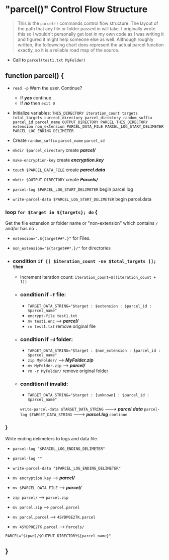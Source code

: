 # "parcel()" Control Flow Structure

> This is the `parcel()` commands control flow structure. The layout of the path that any file or folder passed in will take. I originally wrote this so I wouldn't personally get lost in my own code as I was writing it and figured it might help someone else as well. Allthough roughly written, the followwing chart does represent the actual parcel function exactly, so it is a reliable road map of the source. 


- Call to `parcel(test1.txt MyFolder)` 

## function parcel() {
 
- `read -p` Warn the user. Continue?
    - If ***yes*** continue
    - If ***no*** then `exit 0`


- Initialize variables: `THIS_DIRECTORY iteration_count targets total_targets current_directory parcel_directory random_suffix parcel_id parcel_name OUTPUT_DIRECTORY PARCEL THIS_DIRECTORY extension non_extension PARCEL_DATA_FILE PARCEL_LOG_START_DELIMETER PARCEL_LOG_ENDING_DELIMETER`

- Create `random_suffix` `parcel_name` `parcel_id`

- `mkdir $parcel_directory` create ***parcel/***
- `make-encryption-key` create ***encryption.key***
- `touch $PARCEL_DATA_FILE` create ***parcel.data***
- `mkdir $OUTPUT_DIRECTORY` create ***Parcels/***

- `parcel-log $PARCEL_LOG_START_DELIMETER` begin parcel.log
- `write-parcel-data $PARCEL_LOG_START_DELIMETER` begin parcel.data

### loop `for $target in ${targets}; do` {

Get the file extension or folder name or "non-extension" which contains `/` and/or has no `.`

  - `extension=".${target##*.}"` for Files.
  - `non_extension="${target##*.}/"` for directories

- ### condition `if [[ $iteration_count -ne $total_targets ]]; then`
    - Increment iteration count: `iteration_count=$((iteration_count + 1))`
  
  - ### condition if `-f` file:
    - `TARGET_DATA_STRING="$target : $extension : $parcel_id : $parcel_name"`
    - `encrypt-file test1.txt`
    - `mv test1.enc` --> ***parcel/***
    - `rm test1.txt` remove original file

  - ### condition if `-d` folder:
    - `TARGET_DATA_STRING="$target : $non_extension : $parcel_id : $parcel_name"` 
    - `zip MyFolder/` --> ***MyFolder.zip***
    - `mv MyFolder.zip` --> ***parcel/*** 
    - `rm -r MyFolder/` remove original folder
  - ### condition if invalid:
    - `TARGET_DATA_STRING="$target : [unknown] : $parcel_id : $parcel_name"`

    `write-parcel-data $TARGET_DATA_STRING` ---> ***parcel.data***
    `parcel-log $TARGET_DATA_STRING` ---> ***parcel.log***
    `continue`
### } 

Write ending delimeters to logs and data file.
- `parcel-log "$PARCEL_LOG_ENDING_DELIMETER"`
- `parcel-log ""`
- `write-parcel-data "$PARCEL_LOG_ENDING_DELIMETER"`

- `mv encryption.key` --> ***parcel/***
- `mv $PARCEL_DATA_FILE` --> ***parcel/***

- `zip parcel/` --> `parcel.zip`

- `mv parcel.zip` --> `parcel.parcel`

- `mv parcel.parcel` --> `4SYDP0E2TK.parcel`

- `mv 4SYDP0E2TK.parcel` --> `Parcels/`

`PARCEL="$(pwd)/$OUTPUT_DIRECTORY${parcel_name}"`

## }
